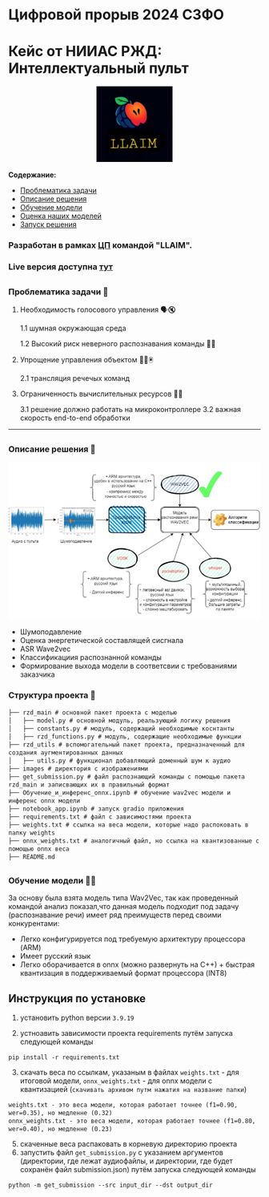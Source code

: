 # Цифровой прорыв 2024 СЗФО
# Кейс от НИИАС РЖД: Интеллектуальный пульт
<a name="readme-top"></a>
<p align="center">  
<img width="30%" src="./images/photo_2024-10-06_07-08-13.jpg" alt="banner">
</p>
  <p align="center">
    <!--<h1 align="center">LLAIM</h1>-->
  </p>
  <p align="center">
    <p></p>
    <!-- <p><strong>Интеллектуальный пульт составителя.</strong></p> -->

  </p>
</div>

**Содержание:**
- [Проблематика задачи](#title1)
- [Описание решения](#title2)
- [Обучение модели](#title3)
- [Оценка наших моделей](#title4)
- [Запуск решения](#title5)

### Разработан в рамках [ЦП](https://hacks-ai.ru/events/1077380) командой "LLAIM".

### Live версия доступна [тут](https://ee04b446f7e9c9a575.gradio.live)

## <h3 align="start"><a id="title1">Проблематика задачи 🧐</a></h3>  
1. Необходимость голосового управления 🗣️🔇
   
   1.1 шумная окружающая среда
   
   1.2 Высокий риск неверного распознавания команды 📜🥶
   
2. Упрощение управления объектом 🧑‍🔧🖲️
   
   2.1 трансляция речечых команд
   
3. Ограниченность вычислительных ресурсов 🔋🪫
   
    3.1 решение должно работать на микроконтроллере
    3.2 важная скорость end-to-end обработки 

----

## <h3 align="start"><a id="title2">Описание решения 📝</a></h3>

<img src="./images/photo_2024-10-13_09-19-30.jpg" alt="Архитектура решения" width="700"/>

* Шумоподавление
* Оценка энергетической составлящей сисгнала
* ASR Wave2vec
* Классификациия распознанной команды
* Формирование выхода модели в соответсвии с требованиями заказчика
 
### Структура проекта 🧱

```
├── rzd_main # основной пакет проекта с моделью
│   ├── model.py # основной модуль, реальзующий логику решения
│   ├── constants.py # модуль, содержащий необходимые коснтанты
│   ├── rzd_functions.py # модуль, содержащие необходимые функции
├── rzd_utils # вспомогательный пакет проекта, предназначенный для создания аугментированных данных
│   ├── utils.py # функционал добавляющий доменный шум к аудио
├── images # директория с изображениями
├── get_submission.py # файл распознающий команды с помощью пакета rzd_main и записвающих их в правильный формат
├── Обучение_и_инференс_onnx.ipynb # обучение wav2vec модели и инференс onnx модели
├── notebook_app.ipynb # запуск gradio приложения
├── requirements.txt # файл с зависимостями проекта
├── weights.txt # ссылка на веса модели, которые надо распоковать в папку weights
├── onnx_weights.txt # аналогичный файл, но ссылка на квантизованные с помощью onnx веса 
├── README.md
```

## <h3 align="start"><a id="title3">Обучение модели 🧑‍🔬</a></h3> 

За основу была взята модель типа Wav2Vec, так как проведенный командой анализ показал,что данная модель подходит под задачу (распознавание речи) имеет ряд преимуществ перед своими конкурентами:
+ Легко конфигурируется под требуемую архитектуру процессора (ARM)
+ Имеет русский язык
+ Легко оборачивается в onnx (можно развернуть на C++) + быстрая квантизация в поддерживаемый формат процессора (INT8)

## Инструкция по установке

1. установить python версии `3.9.19`

2. устноавить зависимости проекта requirements путём запуска следующей команды

```
pip install -r requirements.txt
```

3. скачать веса по ссылкам, указаным в файлах `weights.txt` - для итоговой модели, `onnx_weights.txt` - для onnx модели с квантизацией (`скачивать архивом путм нажатия на название папки`)

```
weights.txt - это веса модели, которая работает точнее (f1=0.90, wer=0.35), но медленне (0.32)
onnx_weights.txt - это веса модели, которая работает точнее (f1=0.80, wer=0.40), но медленне (0.23)
```
5. скаченные веса распаковать в корневую директорию проекта
6. запустить файл `get_submission.py` с указанием аргументов (директории, где лежат аудиофайлы, и директории, где будет сохранён файл submission.json) путём запуска следующей команды

```
python -m get_submission --src input_dir --dst output_dir
```
